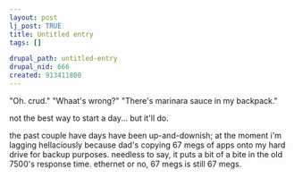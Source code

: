 ```yaml
--- 
layout: post
lj_post: TRUE
title: Untitled entry
tags: []

drupal_path: untitled-entry
drupal_nid: 666
created: 913411800
---
```

"Oh. crud."
"Whaat's wrong?"
"There's marinara sauce in my backpack."

not the best way to start a day... but it'll do.

the past couple have days have been up-and-downish; at the moment i'm lagging hellaciously because dad's copying 67 megs of apps onto my hard drive for backup purposes. needless to say, it puts a bit of a bite in the old 7500's response time. ethernet or no, 67 megs is still 67 megs.
